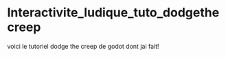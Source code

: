 # Interactivite_ludique_tuto_dodgethecreep

voici le tutoriel dodge the creep de godot dont jai fait!
